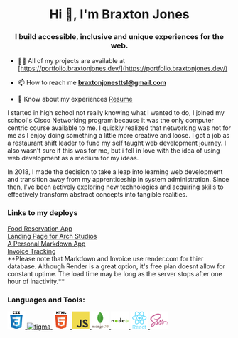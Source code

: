 <h1 align="center">Hi 👋, I'm Braxton Jones</h1>
<h3 align="center">I build accessible, inclusive and unique experiences for the web.</h3>

- 👨‍💻 All of my projects are available at [https://portfolio.braxtonjones.dev/](https://portfolio.braxtonjones.dev/)

- 📫 How to reach me **braxtonjonesttsl@gmail.com**

- 📄 Know about my experiences [Resume](/Resume.pdf)

<p>I started in high school not really knowing what i wanted to do, I joined my school's Cisco Networking program because it was the only computer centric course available to me. I quickly realized that networking was not for me as I enjoy doing something a little more creative and loose. I got a job as a restaurant shift leader to fund my self taught web development journey. I also wasn't sure if this was for me, but i fell in love with the idea of using web development as a medium for my ideas.</p>

<p>In 2018, I made the decision to take a 
					leap into learning web development and 
					transition away from my apprenticeship in 
					system administration. Since then, I've 
					been actively exploring new technologies and 
					acquiring skills to effectively transform 
					abstract concepts into tangible realities. </p>
<h3>Links to my deploys</h3>
<a href="https://app.netlify.com/sites/braxton-dine-reservation/">Food Reservation App</a> <br>
<a href="https://app.netlify.com/sites/arch-studios-landing-page/">Landing Page for Arch Studios</a> <br>
<a href="https://app.netlify.com/sites/braxton-markdown-app/">A Personal Markdown App</a><br>
<a href="https://app.netlify.com/sites/invoice-app-brx/">Invoice Tracking</a><br>
**Please note that Markdown and Invoice use render.com for thier database. Although Render is a great option, it's free plan doesnt allow for constant uptime. The load time may be long as the server stops after one hour of inactivity.**




<h3 align="left">Languages and Tools:</h3>
<p align="left"> <a href="https://www.w3schools.com/css/" target="_blank" rel="noreferrer"> <img src="https://raw.githubusercontent.com/devicons/devicon/master/icons/css3/css3-original-wordmark.svg" alt="css3" width="40" height="40"/> </a> <a href="https://www.figma.com/" target="_blank" rel="noreferrer"> <img src="https://www.vectorlogo.zone/logos/figma/figma-icon.svg" alt="figma" width="40" height="40"/> </a> <a href="https://www.w3.org/html/" target="_blank" rel="noreferrer"> <img src="https://raw.githubusercontent.com/devicons/devicon/master/icons/html5/html5-original-wordmark.svg" alt="html5" width="40" height="40"/> </a> <a href="https://developer.mozilla.org/en-US/docs/Web/JavaScript" target="_blank" rel="noreferrer"> <img src="https://raw.githubusercontent.com/devicons/devicon/master/icons/javascript/javascript-original.svg" alt="javascript" width="40" height="40"/> </a> <a href="https://www.mongodb.com/" target="_blank" rel="noreferrer"> <img src="https://raw.githubusercontent.com/devicons/devicon/master/icons/mongodb/mongodb-original-wordmark.svg" alt="mongodb" width="40" height="40"/> </a> <a href="https://nodejs.org" target="_blank" rel="noreferrer"> <img src="https://raw.githubusercontent.com/devicons/devicon/master/icons/nodejs/nodejs-original-wordmark.svg" alt="nodejs" width="40" height="40"/> </a> <a href="https://reactjs.org/" target="_blank" rel="noreferrer"> <img src="https://raw.githubusercontent.com/devicons/devicon/master/icons/react/react-original-wordmark.svg" alt="react" width="40" height="40"/> </a> <a href="https://sass-lang.com" target="_blank" rel="noreferrer"> <img src="https://raw.githubusercontent.com/devicons/devicon/master/icons/sass/sass-original.svg" alt="sass" width="40" height="40"/> </a> </p>

